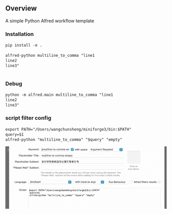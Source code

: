 ## Overview

A simple Python Alfred workflow template

### Installation

```
pip install -e .

alfred-python multiline_to_comma "line1
line2
line3"


```

### Debug

```
python -m alfred.main multiline_to_comma "line1
line2
line3"

```

### script filter config

```
export PATH="/Users/wangchunsheng/miniforge3/bin:$PATH"
query=$1
alfred-python "multiline_to_comma" "$query" "empty"
```



![1736857035042](image/README/1736857035042.png)
